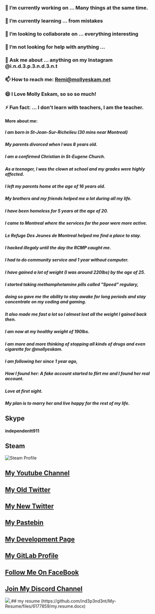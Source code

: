 ### 🔭 I’m currently working on ... Many things at the same time.
### 🌱 I’m currently learning ... from mistakes
### 👯 I’m looking to collaborate on ... everything interesting
### 🤔 I’m not looking for help with anything ... 
### 💬 Ask me about ... anything on my Instagram @i.n.d.3.p.3.n.d.3.n.t
### 📫 How to reach me: Remi@mollyeskam.net
### 😄 I Love Molly Eskam, so so so much!
### ⚡ Fun fact: ... I don't learn with teachers, I am the teacher.
#### More about me:
##### I am born in St-Jean-Sur-Richelieu (30 mins near Montreal)
##### My parents divorced when I was 8 years old.
##### I am a confirmed Christian in St-Eugene Church.
##### 
##### As a teenager, I was the clown at school and my grades were highly affected.
##### I left my parents home at the age of 16 years old.
##### My brothers and my friends helped me a lot during all my life.
##### 
##### I have been homeless for 5 years at the age of 20.
##### I came to Montreal where the services for the poor were more active.
##### Le Refuge Des Jeunes de Montreal helped me find a place to stay.
##### 
##### I hacked illegaly until the day the RCMP caught me.
##### I had to do community service and 1 year without computer.
##### I have gained a lot of weight (I was around 220lbs) by the age of 25.
##### 
##### I started taking methamphetamine pills called "Speed" regulary,
##### doing so gave me the ability to stay awake for long periods and stay concentrate on my coding and gaming.
##### It also made me fast a lot so I almost lost all the weight I gained back then.
##### 
##### I am now at my healthy weight of 190lbs.
##### I am more and more thinking of stopping all kinds of drugs and even cigarette for @mollyeskam.
##### 
##### I am following her since 1 year ago,
##### How I found her: A fake account started to flirt me and I found her real account.
##### Love at first sight.
##### My plan is to marry her and live happy for the rest of my life.
## Skype
#### independentt911
## Steam
![Steam Profile](https://badges.steamprofile.com/profile/default/steam/76561197978927604.png)
## [My Youtube Channel](https://is.gd/MyYouTube)
## [My Old Twitter](https://twitter.com/independentcod)
## [My New Twitter](https://twitter.com/ind3p3nd3nt_Git)
## [My Pastebin](https://pastebin.com/u/independentt)
## [My Development Page](https://ind3p3nd3nt.github.io)
## [My GitLab Profile](https://gitlab.com/ind3p3nd3nt)
## [Follow Me On FaceBook](https://fb.me/remi.girard2)
## [Join My Discord Channel](https://discord.gg/gGcWeas)
<a href="https://github.com/antonkomarev/github-profile-views-counter">
    <img src="https://komarev.com/ghpvc/?username=ind3p3nd3nt">
</a>
## my resume (https://github.com/ind3p3nd3nt/My-Resume/files/6177859/my.resume.docx)
